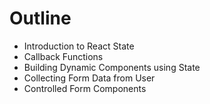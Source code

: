 # Outline

 - Introduction to React State
 - Callback Functions
 - Building Dynamic Components using State   
 - Collecting Form Data from User
 - Controlled Form Components

